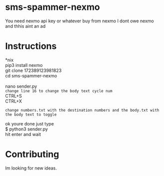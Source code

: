 # sms-spammer-nexmo
You need nexmo api key or whatever
buy from nexmo
I dont owe nexmo and thhis aint an ad

# Instructions
*nix<br>
pip3 install nexmo<br>
git clone 172389123981823<br>
cd sms-spammer-nexmo<br>
<br>
nano sender.py<br>
`change line 16 to change the body text cycle num`<br>
CTRL+S<br>
CTRL+X<br>

`change numbers.txt with the destination numbers and the body.txt with the body text to toggle`<br>

ok youre done just type <br>
$ python3 sender.py<br>
hit enter and wait<br>

# Contributing 

Im looking for new ideas.
